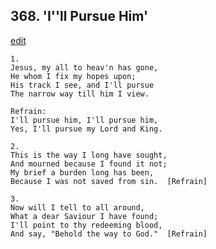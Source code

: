 
## 368.  'I''ll Pursue Him'
[edit](https://docs.google.com/document/d/1OdyjkdzaT2NckIY8ew_Rw7VkYsRe_3YT/edit?mode=html)



    1.
    Jesus, my all to heav'n has gone,
    He whom I fix my hopes upon;
    His track I see, and I'll pursue
    The narrow way till him I view.

    Refrain:
    I'll pursue him, I'll pursue him,
    Yes, I'll pursue my Lord and King.

    2.
    This is the way I long have sought,
    And mourned because I found it not;
    My brief a burden long has been,
    Because I was not saved from sin.  [Refrain]

    3.
    Now will I tell to all around,
    What a dear Saviour I have found;
    I'll point to thy redeeming blood,
    And say, "Behold the way to God."  [Refrain]
